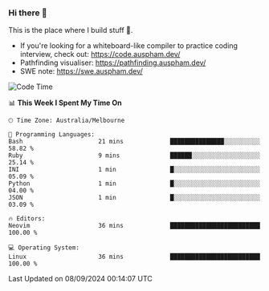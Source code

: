 ### Hi there 👋

This is the place where I build stuff 👀. 

- If you're looking for a whiteboard-like compiler to practice coding interview, check out: https://code.auspham.dev/
- Pathfinding visualiser: https://pathfinding.auspham.dev/
- SWE note: https://swe.auspham.dev/

<!--START_SECTION:waka-->
![Code Time](http://img.shields.io/badge/Code%20Time-1%2C317%20hrs%2048%20mins-blue)

📊 **This Week I Spent My Time On** 

```text
🕑︎ Time Zone: Australia/Melbourne

💬 Programming Languages: 
Bash                     21 mins             ███████████████░░░░░░░░░░   58.82 % 
Ruby                     9 mins              ██████░░░░░░░░░░░░░░░░░░░   25.14 % 
INI                      1 min               █░░░░░░░░░░░░░░░░░░░░░░░░   05.09 % 
Python                   1 min               █░░░░░░░░░░░░░░░░░░░░░░░░   04.00 % 
JSON                     1 min               █░░░░░░░░░░░░░░░░░░░░░░░░   03.09 % 

🔥 Editors: 
Neovim                   36 mins             █████████████████████████   100.00 % 

💻 Operating System: 
Linux                    36 mins             █████████████████████████   100.00 % 
```


 Last Updated on 08/09/2024 00:14:07 UTC
<!--END_SECTION:waka-->

<!--
**rockmanvnx6/rockmanvnx6** is a ✨ _special_ ✨ repository because its `README.md` (this file) appears on your GitHub profile.

Here are some ideas to get you started:

- 🔭 I’m currently working on ...
- 🌱 I’m currently learning ...
- 👯 I’m looking to collaborate on ...
- 🤔 I’m looking for help with ...
- 💬 Ask me about ...
- 📫 How to reach me: ...
- 😄 Pronouns: ...
- ⚡ Fun fact: ...
-->
